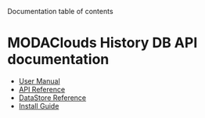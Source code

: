 Documentation table of contents

# MODAClouds History DB API documentation

* [User Manual](user-manual.md)
* [API Reference](api.md)
* [DataStore Reference](datastore.md)
* [Install Guide](install.md)
